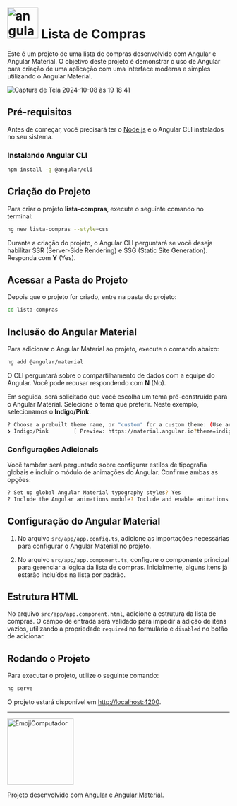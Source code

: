 
# <img width="70" alt="angular" src="https://upload.wikimedia.org/wikipedia/commons/f/f7/Angular_gradient.png"> Lista de Compras

Este é um projeto de uma lista de compras desenvolvido com Angular e Angular Material. O objetivo deste projeto é demonstrar o uso de Angular para criação de uma aplicação com uma interface moderna e simples utilizando o Angular Material.

![Captura de Tela 2024-10-08 às 19 18 41](https://github.com/user-attachments/assets/1d045c05-a608-4159-aa99-292a3186b111)
## Pré-requisitos

Antes de começar, você precisará ter o [Node.js](https://nodejs.org/en/download/) e o Angular CLI instalados no seu sistema.

### Instalando Angular CLI

```bash
npm install -g @angular/cli
```

## Criação do Projeto

Para criar o projeto **lista-compras**, execute o seguinte comando no terminal:

```bash
ng new lista-compras --style=css
```

Durante a criação do projeto, o Angular CLI perguntará se você deseja habilitar SSR (Server-Side Rendering) e SSG (Static Site Generation). Responda com **Y** (Yes).

## Acessar a Pasta do Projeto

Depois que o projeto for criado, entre na pasta do projeto:

```bash
cd lista-compras
```

## Inclusão do Angular Material

Para adicionar o Angular Material ao projeto, execute o comando abaixo:

```bash
ng add @angular/material
```

O CLI perguntará sobre o compartilhamento de dados com a equipe do Angular. Você pode recusar respondendo com **N** (No).

Em seguida, será solicitado que você escolha um tema pré-construído para o Angular Material. Selecione o tema que preferir. Neste exemplo, selecionamos o **Indigo/Pink**.

```bash
? Choose a prebuilt theme name, or "custom" for a custom theme: (Use arrow keys)
❯ Indigo/Pink        [ Preview: https://material.angular.io?theme=indigo-pink ] 
```

### Configurações Adicionais

Você também será perguntado sobre configurar estilos de tipografia globais e incluir o módulo de animações do Angular. Confirme ambas as opções:

```bash
? Set up global Angular Material typography styles? Yes
? Include the Angular animations module? Include and enable animations
```

## Configuração do Angular Material

1. No arquivo `src/app/app.config.ts`, adicione as importações necessárias para configurar o Angular Material no projeto.

2. No arquivo `src/app/app.component.ts`, configure o componente principal para gerenciar a lógica da lista de compras. Inicialmente, alguns itens já estarão incluídos na lista por padrão.

## Estrutura HTML

No arquivo `src/app/app.component.html`, adicione a estrutura da lista de compras. O campo de entrada será validado para impedir a adição de itens vazios, utilizando a propriedade `required` no formulário e `disabled` no botão de adicionar.

## Rodando o Projeto

Para executar o projeto, utilize o seguinte comando:

```bash
ng serve
```



O projeto estará disponível em [http://localhost:4200](http://localhost:4200).

---

  <img width="150" alt="EmojiComputador" src="https://user-images.githubusercontent.com/31116694/153991716-0a1a946b-a077-4659-b4ac-ca9f7c65f9d2.PNG">

Projeto desenvolvido com [Angular](https://angular.io/) e [Angular Material](https://material.angular.io/).

